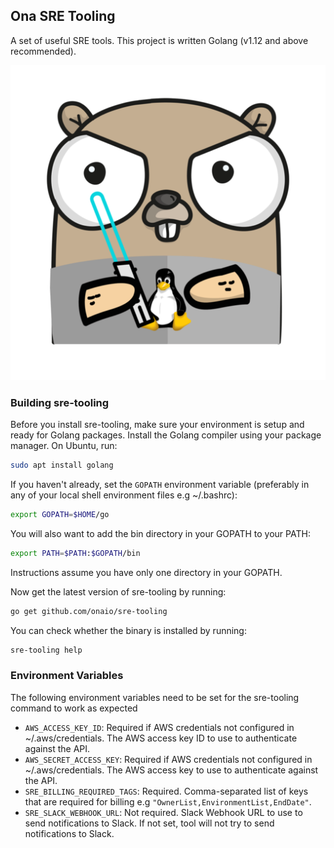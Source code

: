 ## Ona SRE Tooling

A set of useful SRE tools. This project is written Golang (v1.12 and above recommended).

![Linux Gopher](./assets/gopher.png)

### Building sre-tooling

Before you install sre-tooling, make sure your environment is setup and ready for Golang packages. Install the Golang compiler using your package manager. On Ubuntu, run:

```sh
sudo apt install golang
```

If you haven't already, set the `GOPATH` environment variable (preferably in any of your local shell environment files e.g ~/.bashrc):

```sh
export GOPATH=$HOME/go
```

You will also want to add the bin directory in your GOPATH to your PATH:

```sh
export PATH=$PATH:$GOPATH/bin
```

Instructions assume you have only one directory in your GOPATH.

Now get the latest version of sre-tooling by running:

```sh
go get github.com/onaio/sre-tooling
```

You can check whether the binary is installed by running:

```sh
sre-tooling help
```

### Environment Variables

The following environment variables need to be set for the sre-tooling command to work as expected

- `AWS_ACCESS_KEY_ID`: Required if AWS credentials not configured in ~/.aws/credentials. The AWS access key ID to use to authenticate against the API.
- `AWS_SECRET_ACCESS_KEY`: Required if AWS credentials not configured in ~/.aws/credentials. The AWS access key to use to authenticate against the API.
- `SRE_BILLING_REQUIRED_TAGS`: Required. Comma-separated list of keys that are required for billing e.g `"OwnerList,EnvironmentList,EndDate"`.
- `SRE_SLACK_WEBHOOK_URL`: Not required. Slack Webhook URL to use to send notifications to Slack. If not set, tool will not try to send notifications to Slack.
